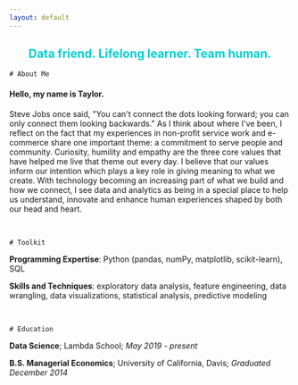 ```yaml
---
layout: default
---
```

<h2 style='text-align:center;color:DarkTurquoise'>Data friend. Lifelong learner. Team human.</h2>

```
# About Me
```

#### Hello, my name is Taylor.

Steve Jobs once said, "You can't connect the dots looking forward; you can only connect them looking backwards." As I think about where I've been, I reflect on the fact that my experiences in non-profit service work and e-commerce share one important theme: a commitment to serve people and community. Curiosity, humility and empathy are the three core values that have helped me live that theme out every day. I believe that our values inform our intention which plays a key role in giving meaning to what we create. With technology becoming an increasing part of what we build and how we connect, I see data and analytics as being in a special place to help us understand, innovate and enhance human experiences shaped by both our head and heart.

<br>

```
# Toolkit
```

**Programming Expertise**: Python (pandas, numPy, matplotlib, scikit-learn), SQL

**Skills and Techniques**: exploratory data analysis, feature engineering, data wrangling, data visualizations, statistical analysis, predictive modeling

<br>

```
# Education
```

**Data Science**; Lambda School; _May 2019 - present_

**B.S. Managerial Economics**; University of California, Davis; _Graduated December 2014_
